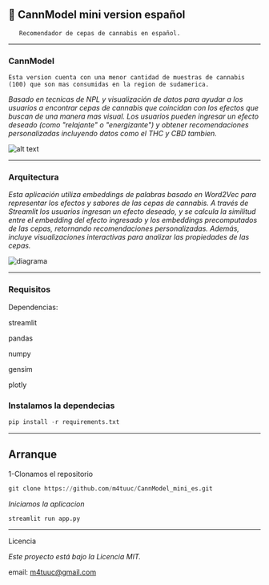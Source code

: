 ## 🌿 CannModel mini version español
       Recomendador de cepas de cannabis en español.
---

### CannModel
    Esta version cuenta con una menor cantidad de muestras de cannabis (100) que son mas consumidas en la region de sudamerica.
*Basado en tecnicas de NPL y visualización de datos para ayudar a los usuarios a encontrar cepas de cannabis que coincidan con los efectos que buscan de una manera mas visual.
Los usuarios pueden ingresar un efecto deseado (como "relajante" o "energizante") y obtener recomendaciones personalizadas incluyendo datos como el THC y CBD tambien.*

![alt text](https://i.imgur.com/nX1TtFl.png)

---

### Arquitectura 
*Esta aplicación utiliza embeddings de palabras basado en Word2Vec para representar los efectos y sabores de las cepas de cannabis. A través de Streamlit los usuarios ingresan un efecto deseado, y se calcula la similitud entre el embedding del efecto ingresado y los embeddings precomputados de las cepas, retornando recomendaciones personalizadas. Además, incluye visualizaciones interactivas para analizar las propiedades de las cepas.*

![diagrama](https://i.imgur.com/43EDMvO.png)

---

### Requisitos
Dependencias:

streamlit

pandas

numpy

gensim

plotly

### Instalamos la dependecias
```python
pip install -r requirements.txt
```

---

 ## Arranque
 1-Clonamos el repositorio
 ```python
git clone https://github.com/m4tuuc/CannModel_mini_es.git
```
*Iniciamos la aplicacion*
```python
streamlit run app.py
```
---

Licencia

*Este proyecto está bajo la Licencia MIT.*

email: m4tuuc@gmail.com

